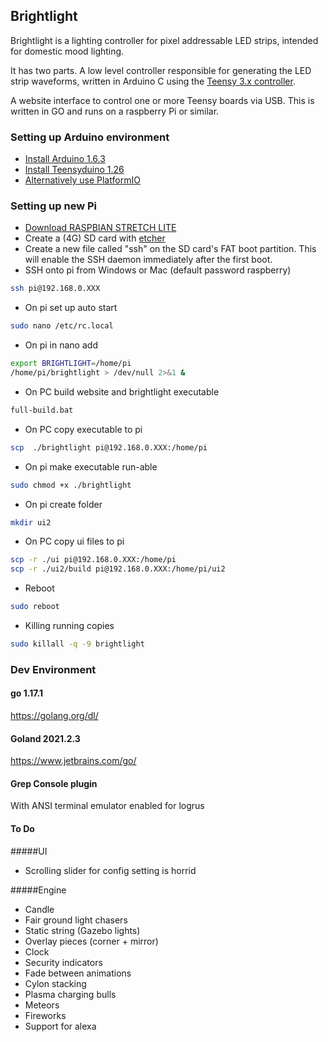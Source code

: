 ## Brightlight

Brightlight is a lighting controller for pixel addressable LED strips, intended for domestic mood lighting.

It has two parts. A low level controller responsible for generating the LED strip waveforms,
written in Arduino C using the [Teensy 3.x controller](https://www.pjrc.com/teensy/td_libs_OctoWS2811.html).

A website interface to control one or more Teensy boards via USB. This is written in GO and
runs on a raspberry Pi or similar.

### Setting up Arduino environment

* [Install Arduino 1.6.3](https://www.arduino.cc/en/Main/OldSoftwareReleases#previous)
* [Install Teensyduino 1.26](https://www.pjrc.com/teensy/td_download.html)
* [Alternatively use PlatformIO](https://platformio.org/)

### Setting up new Pi
* [Download RASPBIAN STRETCH LITE](https://www.raspberrypi.org/downloads/raspbian/)
* Create a (4G) SD card with [etcher](https://etcher.io/)
* Create a new file called "ssh" on the SD card's FAT boot partition. This will enable the SSH daemon immediately after the first boot.
* SSH onto pi from Windows or Mac (default password raspberry)
 ```bash
 ssh pi@192.168.0.XXX
 ``` 
* On pi set up auto start
```bash
sudo nano /etc/rc.local
```
* On pi in nano add
```bash
export BRIGHTLIGHT=/home/pi
/home/pi/brightlight > /dev/null 2>&1 &
```
* On PC build website and brightlight executable
```bash
full-build.bat
```
* On PC copy executable to pi
```bash
scp  ./brightlight pi@192.168.0.XXX:/home/pi
```
* On pi make executable run-able
```bash
sudo chmod +x ./brightlight 
```
* On pi create folder
```bash
mkdir ui2 
```
* On PC copy ui files to pi
```bash
scp -r ./ui pi@192.168.0.XXX:/home/pi
scp -r ./ui2/build pi@192.168.0.XXX:/home/pi/ui2
```
* Reboot
```bash
sudo reboot
```
* Killing running copies
```bash
sudo killall -q -9 brightlight
```

### Dev Environment
#### go 1.17.1
https://golang.org/dl/

#### Goland 2021.2.3
https://www.jetbrains.com/go/

#### Grep Console plugin
With ANSI terminal emulator enabled for logrus

#### To Do
#####UI
* Scrolling slider for config setting is horrid

#####Engine
* Candle
* Fair ground light chasers
* Static string (Gazebo lights)
* Overlay pieces (corner + mirror)
* Clock
* Security indicators
* Fade between animations
* Cylon stacking
* Plasma charging bulls
* Meteors
* Fireworks
* Support for alexa
